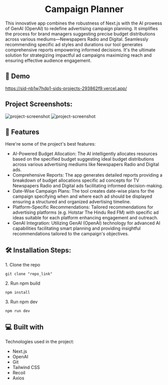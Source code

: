 <h1 align="center" id="title">Campaign Planner</h1>

<p id="description">This innovative app combines the robustness of Next.js with the AI prowess of GenAI (OpenAI) to redefine advertising campaign planning. It simplifies the process for brand managers suggesting precise budget distributions across various mediums—Newspapers Radio and Digital. Seamlessly recommending specific ad styles and durations our tool generates comprehensive reports empowering informed decisions. It's the ultimate solution for strategizing impactful ad campaigns maximizing reach and ensuring effective audience engagement.</p>

<h2>🚀 Demo</h2>

https://sid-nb1w7hdp1-sids-projects-293862f9.vercel.app/

<h2>Project Screenshots:</h2>

<img src="https://github.com/boltcode1/Anmol_GenAi/assets/88079023/2b9878f5-2d04-40bb-ac28-91b4d12f0fb1" alt="project-screenshot">
<img src="https://github.com/boltcode1/Anmol_GenAi/assets/88079023/c50f2a45-12c4-401d-9eb3-fc8bbef5b9a0" alt="project-screenshot">

  
<h2>🧐 Features</h2>

Here're some of the project's best features:

*   AI-Powered Budget Allocation: The AI intelligently allocates resources based on the specified budget suggesting ideal budget distributions across various advertising mediums like Newspapers Radio and Digital ads.
*   Comprehensive Reports: The app generates detailed reports providing a breakdown of budget allocations specific ad concepts for TV Newspapers Radio and Digital ads facilitating informed decision-making.
*   Date-Wise Campaign Plans: The tool creates date-wise plans for the campaign specifying when and where each ad should be displayed ensuring a structured and organized advertising timeline.
*   Platform-Specific Recommendations: Tailored recommendations for advertising platforms (e.g. Hotstar The Hindu Red FM) with specific ad ideas suitable for each platform enhancing engagement and outreach.
*   GenAI Integration: Utilizing GenAI (OpenAI) technology for advanced AI capabilities facilitating smart planning and providing insightful recommendations tailored to the campaign's objectives.

<h2>🛠️ Installation Steps:</h2>

<p>1. Clone the repo</p>

```
git clone "repo_link"
```

<p>2. Run npm build</p>

```
npm install
```

<p>3. Run npm dev</p>

```
npm run dev
```

  
  
<h2>💻 Built with</h2>

Technologies used in the project:

*   Next.js
*   OpenAI
*   Git
*   Tailwind CSS
*   Recoil
*   Axios
